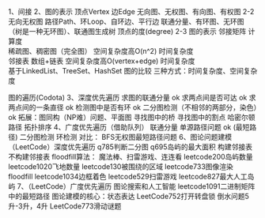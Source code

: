 1、间接
2、图的表示
顶点Vertex
边Edge
无向图、无权图、有向图、有权图
2-2 无向无权图
    路径Path、环Loop、自环边、平行边
    联通分量、有环图、无环图（树是一种无环图）、联通图生成树
    顶点的度(degree)
2-3 图的表示
    邻接矩阵
        计算度      
        稀疏图、稠密图（完全图）
        空间复杂度高O(n^2)
        时间复杂度  
    邻接表
       数组+链表 
       空间复杂度高O(vertex+edge)
       时间复杂度  
       基于LinkedList、TreeSet、HashSet
    图的比较
       三种方式：时间复杂度、空间复杂度

图的遍历(Codota)
3、深度优先遍历
    求图的联通分量 ok
    求两点间是否可达 ok
    求两点间的一条直径 ok
    检测图中是否有环 ok
    二分图检测（不相邻的两部分，染色）ok
    拓展：图同构（NP难）问题、平面图
    寻找图中的桥
    寻找图中的割点
    哈密尔顿路径
    拓扑排序
4、广度优先遍历（借助队列）
   联通分量
   单源路径问题 ok (最短路径)
   二分图检测
   环检测
   对比：
        BFS无权图最短路径问题
6、图论问题建模（LeetCode）深度优先遍历
   q785判断二分图
   q695岛屿的最大面积
        构建邻接表
        不构建邻接表
   floodfill算法：
        魔法棒、扫雷游戏、连连看
        leetcode200岛屿数量
        leetcode1020飞地数量
        leetcode130被围绕的区域
        leetcode733图像渲染floodfill
        leetcode1034边框着色
        leetcode529扫雷游戏
        leetcode827最大人工岛屿
7、（LeetCode）广度优先遍历
    图论搜索和人工智能
        leetcode1091二进制矩阵中的最短路径
    图论建模的核心：状态表达
        LeetCode752打开转盘锁
        倒水问题5升-3升，4升
        LeetCode773滑动谜题